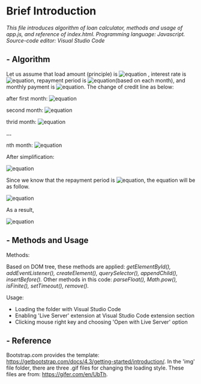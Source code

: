 # Brief Introduction
*This file introduces algorithm of loan calculator, methods and usage of app.js, and reference of index.html. Programming language: Javascript. Source-code editor: Visual Studio Code*   

## - Algorithm

Let us assume that load amount (principle) is ![equation](https://latex.codecogs.com/png.latex?\dpi{100}&space;\bg_white&space;\fn_cs&space;\alpha) , interest rate is ![equation](https://latex.codecogs.com/png.latex?\dpi{100}&space;\bg_white&space;\fn_cs&space;\beta), repayment period is ![equation](https://latex.codecogs.com/png.latex?\dpi{100}&space;\bg_white&space;\fn_cs&space;\tau)(based on each month), and monthly payment is ![equation](https://latex.codecogs.com/png.latex?\dpi{120}&space;\bg_white&space;\fn_cs&space;x). The change of credit line as below:

after first month:  ![equation](https://latex.codecogs.com/gif.latex?\fn_cs&space;\alpha_1&space;=&space;\alpha(1&plus;\beta)&space;-&space;x)

second month:  ![equation](https://latex.codecogs.com/gif.latex?\fn_cs&space;\alpha_2&space;=&space;\alpha_1(1&plus;\beta)&space;-&space;x&space;=&space;[\alpha(1&plus;\beta)&space;-&space;x](1&plus;\beta)&space;-&space;x&space;=&space;\alpha(1&plus;\beta)^2&space;-&space;x[(1&plus;\beta)&plus;1])

thrid month: ![equation](https://latex.codecogs.com/gif.latex?\fn_cs&space;\alpha_3&space;=&space;\alpha_2(1&plus;\beta)&space;-&space;x&space;=&space;\alpha(1&plus;\beta)^3&space;-&space;x[(1&plus;\beta)^2&space;&plus;&space;(1&plus;\beta)&plus;1]) 

**...**

nth month: ![equation](https://latex.codecogs.com/gif.latex?\fn_cs&space;\alpha_n&space;=&space;\alpha_{n-1}(1&plus;\beta)&space;-&space;x&space;=&space;\alpha(1&plus;\beta)^n&space;-&space;x[(1&plus;\beta)^{n-1}&space;&plus;&space;(1&plus;\beta)^{n-2}&plus;&space;...&space;&plus;(1&plus;\beta)^2&space;&plus;&space;(1&plus;\beta)&space;&plus;&space;1])

After simplification:

![equation](https://latex.codecogs.com/gif.latex?\fn_cs&space;\alpha(1&plus;\beta)^n&space;-&space;\frac{x[(1&plus;\beta)^n&space;-&space;1]}{\beta})

Since we know that the repayment period is ![equation](https://latex.codecogs.com/png.latex?\dpi{100}&space;\bg_white&space;\fn_cs&space;\tau), the equation will be as follow.

![equation](https://latex.codecogs.com/gif.latex?\fn_cs&space;\alpha_\tau&space;=&space;\alpha(1&plus;\beta)^\tau&space;-&space;\frac{x[(1&plus;\beta)^\tau&space;-&space;1]}{\beta}&space;=&space;0)

As a result,

![equation](https://latex.codecogs.com/gif.latex?\fn_cs&space;x=&space;\frac{\alpha\beta[(1&plus;\beta)^\tau]}{(1&plus;\beta)^\tau&space;-&space;1})


## - Methods and Usage

Methods: 

Based on DOM tree, these methods are applied: *getElementById(), addEventListener(), createElement(), querySelector(), appendChild(), insertBefore().* Other methods in this code: *parseFloat(), Math.pow(), isFinite(), setTimeout(), remove().*

Usage:

- Loading the folder with Visual Studio Code 
- Enabling 'Live Server' extension at Visual Studio Code extension section
- Clicking mouse right key and choosing 'Open with Live Server' option 

## - Reference
Bootstrap.com provides the template: https://getbootstrap.com/docs/4.3/getting-started/introduction/. In the 'img' file folder, there are three .gif files for changing the loading style. These files are from: https://gifer.com/en/UbTh.  


